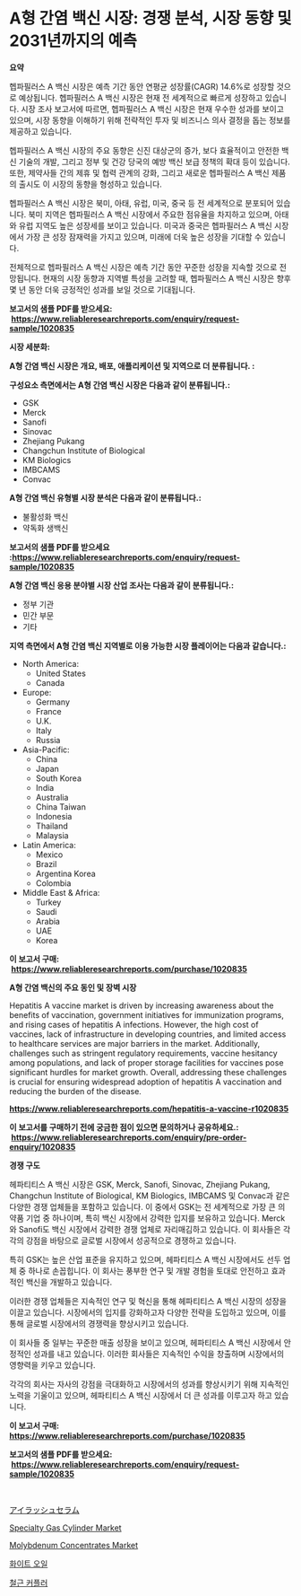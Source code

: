 <p><h1>A형 간염 백신 시장: 경쟁 분석, 시장 동향 및 2031년까지의 예측</h1></p><p><strong>요약</strong></p>
<p><p>헵파필러스 A 백신 시장은 예측 기간 동안 연평균 성장률(CAGR) 14.6%로 성장할 것으로 예상됩니다. 헵파필러스 A 백신 시장은 현재 전 세계적으로 빠르게 성장하고 있습니다. 시장 조사 보고서에 따르면, 헵파필러스 A 백신 시장은 현재 우수한 성과를 보이고 있으며, 시장 동향을 이해하기 위해 전략적인 투자 및 비즈니스 의사 결정을 돕는 정보를 제공하고 있습니다.</p><p>헵파필러스 A 백신 시장의 주요 동향은 신진 대상군의 증가, 보다 효율적이고 안전한 백신 기술의 개발, 그리고 정부 및 건강 당국의 예방 백신 보급 정책의 확대 등이 있습니다. 또한, 제약사들 간의 제휴 및 협력 관계의 강화, 그리고 새로운 헵파필러스 A 백신 제품의 출시도 이 시장의 동향을 형성하고 있습니다.</p><p>헵파필러스 A 백신 시장은 북미, 아태, 유럽, 미국, 중국 등 전 세계적으로 분포되어 있습니다. 북미 지역은 헵파필러스 A 백신 시장에서 주요한 점유율을 차지하고 있으며, 아태와 유럽 지역도 높은 성장세를 보이고 있습니다. 미국과 중국은 헵파필러스 A 백신 시장에서 가장 큰 성장 잠재력을 가지고 있으며, 미래에 더욱 높은 성장을 기대할 수 있습니다.</p><p>전체적으로 헵파필러스 A 백신 시장은 예측 기간 동안 꾸준한 성장을 지속할 것으로 전망됩니다. 현재의 시장 동향과 지역별 특성을 고려할 때, 헵파필러스 A 백신 시장은 향후 몇 년 동안 더욱 긍정적인 성과를 보일 것으로 기대됩니다.</p></p>
<p><strong>보고서의 샘플 PDF를 받으세요: &nbsp;<a href="https://www.reliableresearchreports.com/enquiry/request-sample/1020835">https://www.reliableresearchreports.com/enquiry/request-sample/1020835</a></strong></p>
<p><strong>시장 세분화:</strong></p>
<p><strong> A형 간염 백신 시장은 개요, 배포, 애플리케이션 및 지역으로 더 분류됩니다. :</strong></p>
<p><strong>구성요소 측면에서는 A형 간염 백신 시장은 다음과 같이 분류됩니다.:</strong></p>
<p><ul><li>GSK</li><li>Merck</li><li>Sanofi</li><li>Sinovac</li><li>Zhejiang Pukang</li><li>Changchun Institute of Biological</li><li>KM Biologics</li><li>IMBCAMS</li><li>Convac</li></ul></p>
<p><strong> A형 간염 백신 유형별 시장 분석은 다음과 같이 분류됩니다.:</strong></p>
<p><ul><li>불활성화 백신</li><li>약독화 생백신</li></ul></p>
<p><strong>보고서의 샘플 PDF를 받으세요 :<a href="https://www.reliableresearchreports.com/enquiry/request-sample/1020835">https://www.reliableresearchreports.com/enquiry/request-sample/1020835</a></strong></p>
<p><strong> A형 간염 백신 응용 분야별 시장 산업 조사는 다음과 같이 분류됩니다.:</strong></p>
<p><ul><li>정부 기관</li><li>민간 부문</li><li>기타</li></ul></p>
<p><strong>지역 측면에서 A형 간염 백신 지역별로 이용 가능한 시장 플레이어는 다음과 같습니다.:</strong></p>
<p><ul>
    <li>
        North America:
        <ul>
            <li>United States</li>
            <li>Canada</li>
        </ul>
    </li>
    <li>
        Europe:
        <ul>
            <li>Germany</li>
            <li>France</li>
            <li>U.K.</li>
            <li>Italy</li>
            <li>Russia</li>
        </ul>
    </li>
    <li>
        Asia-Pacific:
        <ul>
            <li>China</li>
            <li>Japan</li>
            <li>South Korea</li>
            <li>India</li>
            <li>Australia</li>
            <li>China Taiwan</li>
            <li>Indonesia</li>
            <li>Thailand</li>
            <li>Malaysia</li>
        </ul>
    </li>
    <li>
        Latin America:
        <ul>
            <li>Mexico</li>
            <li>Brazil</li>
            <li>Argentina Korea</li>
            <li>Colombia</li>
        </ul>
    </li>
    <li>
        Middle East & Africa:
        <ul>
            <li>Turkey</li>
            <li>Saudi</li>
            <li>Arabia</li>
            <li>UAE</li>
            <li>Korea</li>
        </ul>
    </li>
    </ul></p>
<p><strong>이 보고서 구매: &nbsp;<a href="https://www.reliableresearchreports.com/purchase/1020835">https://www.reliableresearchreports.com/purchase/1020835</a></strong></p>
<p><strong>A형 간염 백신의 주요 동인 및 장벽 시장</strong></p>
<p><p>Hepatitis A vaccine market is driven by increasing awareness about the benefits of vaccination, government initiatives for immunization programs, and rising cases of hepatitis A infections. However, the high cost of vaccines, lack of infrastructure in developing countries, and limited access to healthcare services are major barriers in the market. Additionally, challenges such as stringent regulatory requirements, vaccine hesitancy among populations, and lack of proper storage facilities for vaccines pose significant hurdles for market growth. Overall, addressing these challenges is crucial for ensuring widespread adoption of hepatitis A vaccination and reducing the burden of the disease.</p></p>
<p><strong><a href="https://www.reliableresearchreports.com/hepatitis-a-vaccine-r1020835">https://www.reliableresearchreports.com/hepatitis-a-vaccine-r1020835</a></strong></p>
<p><strong>이 보고서를 구매하기 전에 궁금한 점이 있으면 문의하거나 공유하세요.: &nbsp;<a href="https://www.reliableresearchreports.com/enquiry/pre-order-enquiry/1020835">https://www.reliableresearchreports.com/enquiry/pre-order-enquiry/1020835</a></strong></p>
<p><strong>경쟁 구도</strong></p>
<p><p>헤파티티스 A 백신 시장은 GSK, Merck, Sanofi, Sinovac, Zhejiang Pukang, Changchun Institute of Biological, KM Biologics, IMBCAMS 및 Convac과 같은 다양한 경쟁 업체들을 포함하고 있습니다. 이 중에서 GSK는 전 세계적으로 가장 큰 의약품 기업 중 하나이며, 특히 백신 시장에서 강력한 입지를 보유하고 있습니다. Merck와 Sanofi도 백신 시장에서 강력한 경쟁 업체로 자리매김하고 있습니다. 이 회사들은 각각의 강점을 바탕으로 글로벌 시장에서 성공적으로 경쟁하고 있습니다. </p><p>특히 GSK는 높은 산업 표준을 유지하고 있으며, 헤파티티스 A 백신 시장에서도 선두 업체 중 하나로 손꼽힙니다. 이 회사는 풍부한 연구 및 개발 경험을 토대로 안전하고 효과적인 백신을 개발하고 있습니다. </p><p>이러한 경쟁 업체들은 지속적인 연구 및 혁신을 통해 헤파티티스 A 백신 시장의 성장을 이끌고 있습니다. 시장에서의 입지를 강화하고자 다양한 전략을 도입하고 있으며, 이를 통해 글로벌 시장에서의 경쟁력을 향상시키고 있습니다.</p><p>이 회사들 중 일부는 꾸준한 매출 성장을 보이고 있으며, 헤파티티스 A 백신 시장에서 안정적인 성과를 내고 있습니다. 이러한 회사들은 지속적인 수익을 창출하며 시장에서의 영향력을 키우고 있습니다. </p><p>각각의 회사는 자사의 강점을 극대화하고 시장에서의 성과를 향상시키기 위해 지속적인 노력을 기울이고 있으며, 헤파티티스 A 백신 시장에서 더 큰 성과를 이루고자 하고 있습니다.</p></p>
<p><strong>이 보고서 구매: &nbsp; <a href="https://www.reliableresearchreports.com/purchase/1020835">https://www.reliableresearchreports.com/purchase/1020835</a></strong></p>
<p><strong>보고서의 샘플 PDF를 받으세요: &nbsp;<a href="https://www.reliableresearchreports.com/enquiry/request-sample/1020835">https://www.reliableresearchreports.com/enquiry/request-sample/1020835</a></strong><strong></strong></p>
<p>&nbsp;</p>
<p><p><a href="https://medium.com/@shawnsmihv6/%E3%83%9E%E3%83%84%E6%AF%9B%E3%82%BB%E3%83%A9%E3%83%A0%E5%B8%82%E5%A0%B4%E3%81%AE%E5%B1%95%E6%9C%9B-%E6%A5%AD%E7%95%8C%E6%A6%82%E8%A6%81%E3%81%A8%E4%BA%88%E6%B8%AC-2024%E5%B9%B4%E3%81%8B%E3%82%892031%E5%B9%B4-80b58cc89e41">アイラッシュセラム</a></p><p><a href="https://github.com/sonuprakash1/Market-Research-Report-List-2/blob/main/specialty-gas-cylinder-market.md">Specialty Gas Cylinder Market</a></p><p><a href="https://issuu.com/reportprime-2/docs/molybdenum-concentrates-market-size-2030.pptx">Molybdenum Concentrates Market</a></p><p><a href="https://medium.com/@brisamorar2023/%ED%99%94%EC%9D%B4%ED%8A%B8-%EC%98%A4%EC%9D%BC-%EC%8B%9C%EC%9E%A5%EC%9D%80-2031%EB%85%84%EA%B9%8C%EC%A7%80%EC%9D%98-%EC%8B%9C%EC%9E%A5-%EC%A0%90%EC%9C%A0%EC%9C%A8-%EA%B7%9C%EB%AA%A8-%EB%B0%8F-%EC%98%88%EC%83%81-%EC%88%98%EC%9D%B5%EC%97%90-%EC%A4%91%EC%A0%90%EC%9D%84-%EB%91%A1%EB%8B%88%EB%8B%A4-64b8de5b1273">화이트 오일</a></p><p><a href="https://github.com/trmesnao7959541/Market-Research-Report-List-1/blob/main/532420925513.md">철근 커플러</a></p></p>